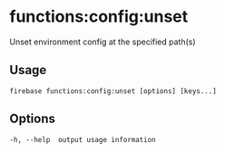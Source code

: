 # functions:config:unset

Unset environment config at the specified path(s)

## Usage
```
firebase functions:config:unset [options] [keys...]
```

## Options
```
-h, --help  output usage information
```
